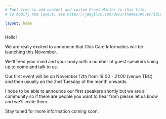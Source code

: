```yaml
---
# Feel free to add content and custom Front Matter to this file.
# To modify the layout, see https://jekyllrb.com/docs/themes/#overriding-theme-defaults

layout: home
---
```

Hello!

We are really excited to announce that Glos Care Informatics will be launching
this November.

We'll feed your mind and your body with a number of guest speakers lining up to
come and talk to us.

Our first event will be on November 12th from 19:00 - 21:00 (venue TBC) and then
usually on the 2nd Tuesday of the month onwards.

I hope to be able to announce our first speakers shortly but we are a community so
if there are people you want to hear from please let us know and we'll invite them.

Stay tuned for more information coming soon.
